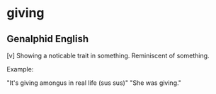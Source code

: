 # giving
## Genalphid English

[v] Showing a noticable trait in something. Reminiscent of something.

Example:

"It's giving amongus in real life (sus sus)"
"She was giving."